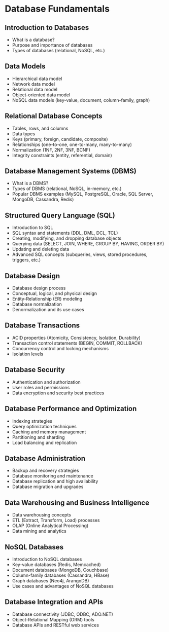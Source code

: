 # Database Fundamentals

## Introduction to Databases
- What is a database?
- Purpose and importance of databases
- Types of databases (relational, NoSQL, etc.)

## Data Models
- Hierarchical data model
- Network data model
- Relational data model
- Object-oriented data model
- NoSQL data models (key-value, document, column-family, graph)

## Relational Database Concepts
- Tables, rows, and columns
- Data types
- Keys (primary, foreign, candidate, composite)
- Relationships (one-to-one, one-to-many, many-to-many)
- Normalization (1NF, 2NF, 3NF, BCNF)
- Integrity constraints (entity, referential, domain)

## Database Management Systems (DBMS)
- What is a DBMS?
- Types of DBMS (relational, NoSQL, in-memory, etc.)
- Popular DBMS examples (MySQL, PostgreSQL, Oracle, SQL Server, MongoDB, Cassandra, Redis)

## Structured Query Language (SQL)
- Introduction to SQL
- SQL syntax and statements (DDL, DML, DCL, TCL)
- Creating, modifying, and dropping database objects
- Querying data (SELECT, JOIN, WHERE, GROUP BY, HAVING, ORDER BY)
- Updating and deleting data
- Advanced SQL concepts (subqueries, views, stored procedures, triggers, etc.)

## Database Design
- Database design process
- Conceptual, logical, and physical design
- Entity-Relationship (ER) modeling
- Database normalization
- Denormalization and its use cases

## Database Transactions
- ACID properties (Atomicity, Consistency, Isolation, Durability)
- Transaction control statements (BEGIN, COMMIT, ROLLBACK)
- Concurrency control and locking mechanisms
- Isolation levels

## Database Security
- Authentication and authorization
- User roles and permissions
- Data encryption and security best practices

## Database Performance and Optimization
- Indexing strategies
- Query optimization techniques
- Caching and memory management
- Partitioning and sharding
- Load balancing and replication

## Database Administration
- Backup and recovery strategies
- Database monitoring and maintenance
- Database replication and high availability
- Database migration and upgrades

## Data Warehousing and Business Intelligence
- Data warehousing concepts
- ETL (Extract, Transform, Load) processes
- OLAP (Online Analytical Processing)
- Data mining and analytics

## NoSQL Databases
- Introduction to NoSQL databases
- Key-value databases (Redis, Memcached)
- Document databases (MongoDB, Couchbase)
- Column-family databases (Cassandra, HBase)
- Graph databases (Neo4j, ArangoDB)
- Use cases and advantages of NoSQL databases

## Database Integration and APIs
- Database connectivity (JDBC, ODBC, ADO.NET)
- Object-Relational Mapping (ORM) tools
- Database APIs and RESTful web services
